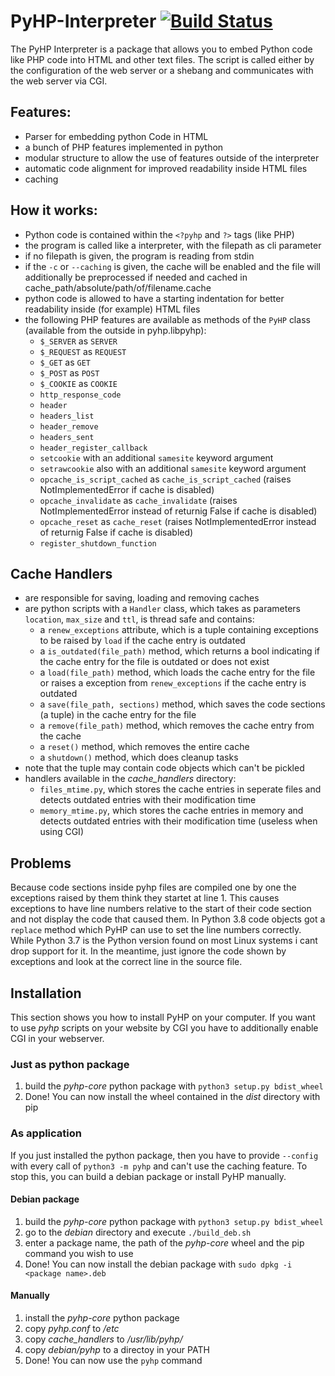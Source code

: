 # PyHP-Interpreter  [![Build Status](https://travis-ci.org/Deric-W/PyHP.svg?branch=master)](https://travis-ci.org/Deric-W/PyHP)

The PyHP Interpreter is a package that allows you to embed Python code like PHP code into HTML and other text files.
The script is called either by the configuration of the web server or a shebang and communicates with the web server via CGI.

## Features:

  - Parser for embedding python Code in HTML
  - a bunch of PHP features implemented in python
  - modular structure to allow the use of features outside of the interpreter
  - automatic code alignment for improved readability inside HTML files
  - caching
  
## How it works:

 - Python code is contained within the `<?pyhp` and `?>` tags (like PHP)
 - the program is called like a interpreter, with the filepath as cli parameter
 - if no filepath is given, the program is reading from stdin
 - if the `-c` or `--caching` is given, the cache will be enabled and the file will additionally be preprocessed if needed 
   and cached in cache_path/absolute/path/of/filename.cache
 - python code is allowed to have a starting indentation for better readability inside (for example) HTML files
 - the following PHP features are available as methods of the `PyHP` class (available from the outside in pyhp.libpyhp):
     - `$_SERVER` as `SERVER`
     - `$_REQUEST` as `REQUEST`
     - `$_GET` as `GET`
     - `$_POST` as `POST`
     - `$_COOKIE` as `COOKIE`
     - `http_response_code`
     - `header`
     - `headers_list`
     - `header_remove`
     - `headers_sent`
     - `header_register_callback`
     - `setcookie` with an additional `samesite` keyword argument
     - `setrawcookie` also with an additional `samesite` keyword argument
     - `opcache_is_script_cached` as `cache_is_script_cached` (raises NotImplementedError if cache is disabled)
     - `opcache_invalidate` as `cache_invalidate` (raises NotImplementedError instead of returnig False if cache is disabled)
     - `opcache_reset` as `cache_reset` (raises NotImplementedError instead of returnig False if cache is disabled)
     - `register_shutdown_function`
     
  
  ## Cache Handlers
  
 - are responsible for saving, loading and removing caches
 - are python scripts with a `Handler` class, which takes as parameters `location`, `max_size` and `ttl`, is thread safe and contains:
     - a `renew_exceptions` attribute, which is a tuple containing exceptions to be raised by `load` if the cache entry is outdated
     - a `is_outdated(file_path)` method, which returns a bool indicating if the cache entry for the file is outdated or does not exist
     - a `load(file_path)` method, which loads the cache entry for the file or raises a exception from `renew_exceptions` if the cache entry is outdated
     - a `save(file_path, sections)` method, which saves the code sections (a tuple) in the cache entry for the file
     - a `remove(file_path)` method, which removes the cache entry from the cache
     - a `reset()` method, which removes the entire cache
     - a `shutdown()` method, which does cleanup tasks
 - note that the tuple may contain code objects which can't be pickled
 - handlers available in the *cache_handlers* directory:
     - `files_mtime.py`, which stores the cache entries in seperate files and detects outdated entries with their modification time
     - `memory_mtime.py`, which stores the cache entries in memory and detects outdated entries with their modification time (useless when using CGI)


  ## Problems

  Because code sections inside pyhp files are compiled one by one the exceptions raised by them think they startet at line 1.
  This causes exceptions to have line numbers relative to the start of their code section and not display the code that caused them.
  In Python 3.8 code objects got a `replace` method which PyHP can use to set the line numbers correctly.
  While Python 3.7 is the Python version found on most Linux systems i cant drop support for it.
  In the meantime, just ignore the code shown by exceptions and look at the correct line in the source file.

  ## Installation
  
  This section shows you how to install PyHP on your computer.
  If you want to use *pyhp* scripts on your website by CGI you have to additionally enable CGI in your webserver.
  
  ### Just as python package
  1. build the *pyhp-core* python package with `python3 setup.py bdist_wheel`
  2. Done! You can now install the wheel contained in the *dist* directory with pip
  
  ### As application
  If you just installed the python package, then you have to provide `--config` with every call of `python3 -m pyhp`
  and can't use the caching feature.
  To stop this, you can build a debian package or install PyHP manually.
  
  #### Debian package
  1. build the *pyhp-core* python package with `python3 setup.py bdist_wheel`
  2. go to the *debian* directory and execute `./build_deb.sh`
  3. enter a package name, the path of the *pyhp-core* wheel and the pip command you wish to use
  4. Done! You can now install the debian package with `sudo dpkg -i <package name>.deb`
  
  #### Manually
  1. install the *pyhp-core* python package
  2. copy *pyhp.conf* to */etc*
  3. copy *cache_handlers* to */usr/lib/pyhp/*
  4. copy *debian/pyhp* to a directoy in your PATH
  5. Done! You can now use the `pyhp` command
